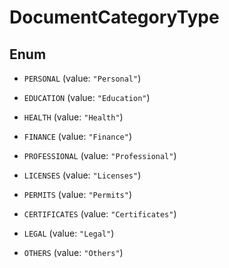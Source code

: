 

# DocumentCategoryType

## Enum


* `PERSONAL` (value: `"Personal"`)

* `EDUCATION` (value: `"Education"`)

* `HEALTH` (value: `"Health"`)

* `FINANCE` (value: `"Finance"`)

* `PROFESSIONAL` (value: `"Professional"`)

* `LICENSES` (value: `"Licenses"`)

* `PERMITS` (value: `"Permits"`)

* `CERTIFICATES` (value: `"Certificates"`)

* `LEGAL` (value: `"Legal"`)

* `OTHERS` (value: `"Others"`)



